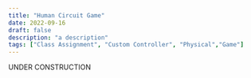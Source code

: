 ```yaml
---
title: "Human Circuit Game"
date: 2022-09-16
draft: false
description: "a description"
tags: ["Class Assignment", "Custom Controller", "Physical","Game"]
---
```

UNDER CONSTRUCTION